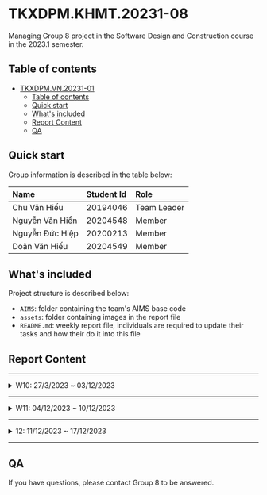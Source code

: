 # TKXDPM.KHMT.20231-08
Managing Group 8 project in the Software Design and Construction course in the 2023.1 semester.

## Table of contents

- [TKXDPM.VN.20231-01](#tkxdpmvn20231-01)
  - [Table of contents](#table-of-contents)
  - [Quick start](#quick-start)
  - [What's included](#whats-included)
  - [Report Content](#report-content)
  - [QA](#qa)

## Quick start

Group information is described in the table below:

| Name             | Student Id  | Role        |
| :--------------- | :---------- | :---------- |
| Chu Văn Hiếu     | 20194046    | Team Leader |
| Nguyễn Văn Hiển  | 20204548    | Member      |
| Nguyễn Đức Hiệp  | 20200213    | Member      |
| Doãn Văn Hiếu    | 20204549    | Member      |

## What's included

Project structure is described below:

- `AIMS`: folder containing the team's AIMS base code
- `assets`: folder containing images in the report file
- `README.md`: weekly report file, individuals are required to update their tasks and how their do it into this file

## Report Content

---

<details>
  <summary>W10: 27/3/2023 ~ 03/12/2023 </summary>
<br>
<details>
<summary>Chu Văn Hiếu</summary>
<br>

- Assigned tasks:
  - Đánh giá Coupling cho các lớp trong folder subsystem

- Implementation details:
  - Pull Request(s): https://github.com/hivx/TKXDPM.KHMT.20231-08/pull/4
  - Specific implementation details:
    - Đánh giá Coupling cho các hàm và lớp trong subsystem

</details>

<details>
<summary>Nguyễn Văn Hiển</summary>
<br>

- Assigned tasks:
  - Đánh giá Coupling cho các lớp trong folder utils

- Implementation details:
  - Pull Request(s): [#3](https://github.com/hivx/TKXDPM.KHMT.20231-08/pull/3)
  - Specific implementation details:
    - Phân loại từng hàm trong folder utils và đánh giá coupling cho chúng

</details>

<details>
<summary>Nguyễn Đức Hiệp</summary>
<br>

- Assigned tasks:
  - Đánh giá Coupling cho các lớp trong entity

- Implementation details:
  - Pull Request(s): https://github.com/hivx/TKXDPM.KHMT.20231-08/pull/2
  - Specific implementation details:
    - Đánh giá coupling cho các hàm trong entity

</details>

<details>
<summary>Doãn Văn Hiếu</summary>
<br>

- Assigned tasks:
  - Đánh giá Coupling cho các lớp trong controller

- Implementation details:
  - Pull Request(s): https://github.com/hivx/TKXDPM.KHMT.20231-08/pull/1
  - Specific implementation details:
    - Phân loại từng hàm trong controller và đánh giá coupling cho chúng

</details>

</details>

---

<details>
  <summary>W11: 04/12/2023 ~ 10/12/2023 </summary>
<br>
<details>
<summary>Chu Văn Hiếu</summary>
<br>

- Assigned tasks:
  - Đánh giá Cohesion cho các lớp trong folder subsystem

- Implementation details:
  - Pull Request(s): [Link](https://github.com/hivx/TKXDPM.KHMT.20231-08/pull/9)
  - Specific implementation details:
    - Phân loại từng hàm và đánh giá cohesion trong subsystem

</details>

<details>
<summary>Nguyễn Văn Hiển</summary>
<br>

- Assigned tasks:
  - Đánh giá Cohesion cho các lớp trong folder utils

- Implementation details:
  - Pull Request(s): [link pull request](https://github.com/hivx/TKXDPM.KHMT.20231-08/pull/7)
  - Specific implementation details:
    - Phân loại từng hàm trong folder utils và đánh giá cohesion cho chúng

</details>

<details>
<summary>Nguyễn Đức Hiệp</summary>
<br>

- Assigned tasks:
  - Đánh giá Cohesion cho các lớp trong entity

- Implementation details:
  - Pull Request(s): https://github.com/hivx/TKXDPM.KHMT.20231-08/pull/8
  - Specific implementation details:
    - Phân loại từng hàm và đánh giá cohesion trong entity

</details>

<details>
<summary>Doãn Văn Hiếu</summary>
<br>

- Assigned tasks:
  - Đánh giá Cohesion cho các lớp trong controller

- Implementation details:
  - Pull Request(s): https://github.com/hivx/TKXDPM.KHMT.20231-08/pull/6
  - Specific implementation details:
    - Phân loại từng hàm trong controller và đánh giá cohesion cho chúng

</details>

</details>

---

<details>
  <summary>12: 11/12/2023 ~ 17/12/2023 </summary>
<br>
<details>
<summary>Chu Văn Hiếu</summary>
<br>

- Assigned tasks:
  - Đánh giá Cohesion cho các lớp trong folder subsystem

- Implementation details:
  - Pull Request(s): [Link](https://github.com/hivx/TKXDPM.KHMT.20231-08/pull/9)
  - Specific implementation details:
    - Phân loại từng hàm và đánh giá cohesion trong subsystem

</details>

<details>
<summary>Nguyễn Văn Hiển</summary>
<br>

- Assigned tasks:
  - Đánh giá Cohesion cho các lớp trong folder utils

- Implementation details:
  - Pull Request(s): [link pull request](https://github.com/hivx/TKXDPM.KHMT.20231-08/pull/7)
  - Specific implementation details:
    - Phân loại từng hàm trong folder utils và đánh giá cohesion cho chúng

</details>

<details>
<summary>Nguyễn Đức Hiệp</summary>
<br>

- Assigned tasks:
  - Đánh giá Cohesion cho các lớp trong entity

- Implementation details:
  - Pull Request(s): https://github.com/hivx/TKXDPM.KHMT.20231-08/pull/8
  - Specific implementation details:
    - Phân loại từng hàm và đánh giá cohesion trong entity

</details>

<details>
<summary>Doãn Văn Hiếu</summary>
<br>

- Assigned tasks:
  - Đánh giá SOLID cho class BaseController, HomeController, PaymentController trong controller

- Implementation details:
  - Pull Request(s): https://github.com/hivx/TKXDPM.KHMT.20231-08/pull/11
  - Specific implementation details:
    - Phân loại từng lớp trong controller và đánh giá SOLID cho chúng

</details>

</details>

---

## QA

If you have questions, please contact Group 8 to be answered.
